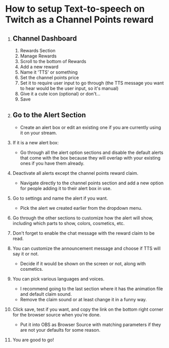 # How to setup Text-to-speech on Twitch as a Channel Points reward

1. ## **Channel Dashboard**
    1. Rewards Section
    2. Manage Rewards
    3. Scroll to the bottom of Rewards
    4. Add a new reward
    5. Name it 'TTS' or something
    6. Set the channel points price
    7. Set it to require user input to go through (the TTS message you want to hear would be the user input, so it's manual)
    8. Give it a cute icon (optional) or don't...
    9. Save

2. ## **Go to the Alert Section**
    - Create an alert box or edit an existing one if you are currently using it on your stream.

3. If it is a new alert box:
    - Go through all the alert option sections and disable the default alerts that come with the box because they will overlap with your existing ones if you have them already.

4. Deactivate all alerts except the channel points reward claim.
    - Navigate directly to the channel points section and add a new option for people adding it to their alert box in use.

5. Go to settings and name the alert if you want.
    - Pick the alert we created earlier from the dropdown menu.

6. Go through the other sections to customize how the alert will show, including which parts to show, colors, cosmetics, etc.

7. Don't forget to enable the chat message with the reward claim to be read.

8. You can customize the announcement message and choose if TTS will say it or not.
    - Decide if it would be shown on the screen or not, along with cosmetics.

9. You can pick various languages and voices.
    - I recommend going to the last section where it has the animation file and default claim sound.
    - Remove the claim sound or at least change it in a funny way.

10. Click save, test if you want, and copy the link on the bottom right corner for the browser source when you're done.
    - Put it into OBS as Browser Source with matching parameters if they are not your defaults for some reason.
    
11. You are good to go!